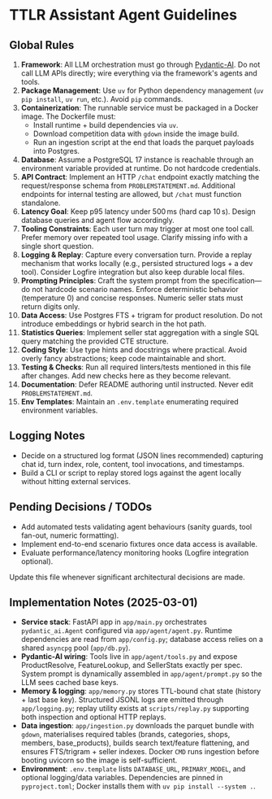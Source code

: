 # TTLR Assistant Agent Guidelines

## Global Rules
1. **Framework**: All LLM orchestration must go through [Pydantic-AI](https://docs.pydantic.dev/latest/ai/). Do not call LLM APIs directly; wire everything via the framework's agents and tools.
2. **Package Management**: Use `uv` for Python dependency management (`uv pip install`, `uv run`, etc.). Avoid `pip` commands.
3. **Containerization**: The runnable service must be packaged in a Docker image. The Dockerfile must:
   - Install runtime + build dependencies via `uv`.
   - Download competition data with `gdown` inside the image build.
   - Run an ingestion script at the end that loads the parquet payloads into Postgres.
4. **Database**: Assume a PostgreSQL 17 instance is reachable through an environment variable provided at runtime. Do not hardcode credentials.
5. **API Contract**: Implement an HTTP `/chat` endpoint exactly matching the request/response schema from `PROBLEMSTATEMENT.md`. Additional endpoints for internal testing are allowed, but `/chat` must function standalone.
6. **Latency Goal**: Keep p95 latency under 500 ms (hard cap 10 s). Design database queries and agent flow accordingly.
7. **Tooling Constraints**: Each user turn may trigger at most one tool call. Prefer memory over repeated tool usage. Clarify missing info with a single short question.
8. **Logging & Replay**: Capture every conversation turn. Provide a replay mechanism that works locally (e.g., persisted structured logs + a dev tool). Consider Logfire integration but also keep durable local files.
9. **Prompting Principles**: Craft the system prompt from the specification—do not hardcode scenario names. Enforce deterministic behavior (temperature 0) and concise responses. Numeric seller stats must return digits only.
10. **Data Access**: Use Postgres FTS + trigram for product resolution. Do not introduce embeddings or hybrid search in the hot path.
11. **Statistics Queries**: Implement seller stat aggregation with a single SQL query matching the provided CTE structure.
12. **Coding Style**: Use type hints and docstrings where practical. Avoid overly fancy abstractions; keep code maintainable and short.
13. **Testing & Checks**: Run all required linters/tests mentioned in this file after changes. Add new checks here as they become relevant.
14. **Documentation**: Defer README authoring until instructed. Never edit `PROBLEMSTATEMENT.md`.
15. **Env Templates**: Maintain an `.env.template` enumerating required environment variables.

## Logging Notes
- Decide on a structured log format (JSON lines recommended) capturing chat id, turn index, role, content, tool invocations, and timestamps.
- Build a CLI or script to replay stored logs against the agent locally without hitting external services.

## Pending Decisions / TODOs
- Add automated tests validating agent behaviours (sanity guards, tool fan-out, numeric formatting).
- Implement end-to-end scenario fixtures once data access is available.
- Evaluate performance/latency monitoring hooks (Logfire integration optional).

Update this file whenever significant architectural decisions are made.

## Implementation Notes (2025-03-01)
- **Service stack**: FastAPI app in `app/main.py` orchestrates `pydantic_ai.Agent` configured via `app/agent/agent.py`. Runtime dependencies are read from `app/config.py`; database access relies on a shared `asyncpg` pool (`app/db.py`).
- **Pydantic-AI wiring**: Tools live in `app/agent/tools.py` and expose ProductResolve, FeatureLookup, and SellerStats exactly per spec. System prompt is dynamically assembled in `app/agent/prompt.py` so the LLM sees cached base keys.
- **Memory & logging**: `app/memory.py` stores TTL-bound chat state (history + last base key). Structured JSONL logs are emitted through `app/logging.py`; replay utility exists at `scripts/replay.py` supporting both inspection and optional HTTP replays.
- **Data ingestion**: `app/ingestion.py` downloads the parquet bundle with `gdown`, materialises required tables (brands, categories, shops, members, base_products), builds search text/feature flattening, and ensures FTS/trigram + seller indexes. Docker `CMD` runs ingestion before booting uvicorn so the image is self-sufficient.
- **Environment**: `.env.template` lists `DATABASE_URL`, `PRIMARY_MODEL`, and optional logging/data variables. Dependencies are pinned in `pyproject.toml`; Docker installs them with `uv pip install --system .`.
